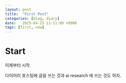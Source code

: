 ```yaml
---
layout: post
title:  "First Post"
categories: [blog, diary]
date:   2025-04-25 11:11:00 +0900
tags: [first, new]
---
```


# Start

이제부터 시작.

다이어리 포스팅에 글을 쓰는 것과 ai research 에 쓰는 것도 하자.
